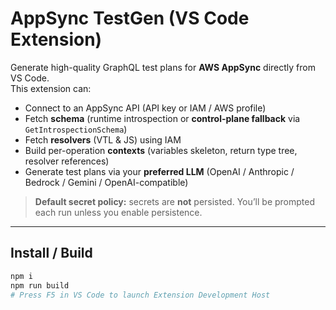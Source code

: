 # AppSync TestGen (VS Code Extension)

Generate high-quality GraphQL test plans for **AWS AppSync** directly from VS Code.  
This extension can:

- Connect to an AppSync API (API key or IAM / AWS profile)  
- Fetch **schema** (runtime introspection or **control-plane fallback** via `GetIntrospectionSchema`)  
- Fetch **resolvers** (VTL & JS) using IAM  
- Build per-operation **contexts** (variables skeleton, return type tree, resolver references)  
- Generate test plans via your **preferred LLM** (OpenAI / Anthropic / Bedrock / Gemini / OpenAI-compatible)

> **Default secret policy:** secrets are **not** persisted. You’ll be prompted each run unless you enable persistence.

---

## Install / Build

```bash
npm i
npm run build
# Press F5 in VS Code to launch Extension Development Host
